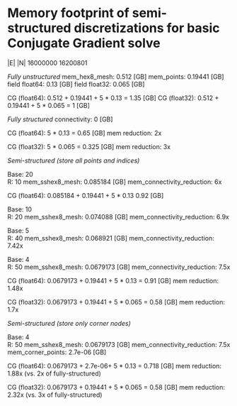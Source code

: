 # Memory footprint of semi-structured discretizations for basic Conjugate Gradient solve

|E|			|N| 
16000000 	16200801

*Fully unstructured*
mem_hex8_mesh:   0.512 		[GB]
mem_points:      0.19441 	[GB]
field float64:   0.13		[GB]
field float32:   0.065		[GB]

CG (float64): 0.512  + 0.19441 +  5 * 0.13 = 1.35 [GB]
CG (float32): 0.512  + 0.19441 +  5 * 0.065 = 1 [GB]

*Fully structured*
connectivity: 		 0 		[GB]

CG (float64): 5 * 0.13 = 0.65 [GB]
mem reduction: 2x

CG (float32): 5 * 0.065 = 0.325 [GB]
mem reduction: 3x

*Semi-structured (store all points and indices)*

Base: 	20 	
R: 		10
mem_sshex8_mesh: 0.085184 	[GB]
mem_connectivity_reduction:	6x

CG (float64): 0.085184 + 0.19441 + 5 * 0.13
0.92	    				[GB]

Base: 	10 	
R: 		20
mem_sshex8_mesh: 0.074088 	[GB]
mem_connectivity_reduction:	6.9x

Base: 	5 	
R: 		40
mem_sshex8_mesh: 0.068921 	[GB]
mem_connectivity_reduction: 7.42x

Base: 	4 	
R: 		50
mem_sshex8_mesh: 0.0679173 	[GB]
mem_connectivity_reduction: 7.5x

CG (float64): 0.0679173 + 0.19441 + 5 * 0.13 = 0.91 [GB]
mem reduction: 1.48x

CG (float32): 0.0679173 + 0.19441 + 5 * 0.065 = 0.58 [GB]
mem reduction: 1.7x

*Semi-structured (store only corner nodes)*

Base: 	4 	
R: 		50
mem_sshex8_mesh: 0.0679173 	[GB]
mem_connectivity_reduction: 7.5x
mem_corner_points: 2.7e-06 	[GB]

CG (float64): 0.0679173 + 2.7e-06+ 5 * 0.13 = 0.718	[GB]
mem reduction: 1.88x (vs. 2x of fully-structured)

CG (float32): 0.0679173 + 0.19441 + 5 * 0.065 = 0.58 [GB]
mem reduction: 2.32x (vs. 3x of fully-structured)
